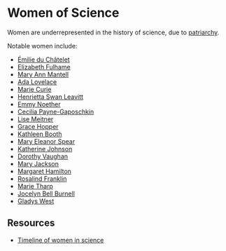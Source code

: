 # Women of Science

Women are underrepresented in the history of science, due to
[patriarchy](https://en.wikipedia.org/wiki/Patriarchy).

Notable women include:

- [Émilie du Châtelet](https://en.wikipedia.org/wiki/%C3%89milie_du_Ch%C3%A2telet)
- [Elizabeth Fulhame](https://en.wikipedia.org/wiki/Elizabeth_Fulhame)
- [Mary Ann Mantell](https://en.wikipedia.org/wiki/Mary_Ann_Mantell)
- [Ada Lovelace](https://en.wikipedia.org/wiki/Ada_Lovelace)
- [Marie Curie](https://en.wikipedia.org/wiki/Marie_Curie)
- [Henrietta Swan Leavitt](https://en.wikipedia.org/wiki/Henrietta_Swan_Leavitt)
- [Emmy Noether](https://en.wikipedia.org/wiki/Emmy_Noether)
- [Cecilia Payne-Gaposchkin](https://en.wikipedia.org/wiki/Cecilia_Payne-Gaposchkin)
- [Lise Meitner](https://en.wikipedia.org/wiki/Lise_Meitner)
- [Grace Hopper](https://en.wikipedia.org/wiki/Grace_Hopper)
- [Kathleen Booth](https://en.wikipedia.org/wiki/Kathleen_Booth)
- [Mary Eleanor Spear](https://en.wikipedia.org/wiki/Mary_Eleanor_Spear)
- [Katherine Johnson](https://en.wikipedia.org/wiki/Katherine_Johnson)
- [Dorothy Vaughan](https://en.wikipedia.org/wiki/Dorothy_Vaughan)
- [Mary Jackson](https://en.wikipedia.org/wiki/Mary_Jackson_(engineer))
- [Margaret Hamilton](https://en.wikipedia.org/wiki/Margaret_Hamilton_%28software_engineer%29)
- [Rosalind Franklin](https://en.wikipedia.org/wiki/Rosalind_Franklin)
- [Marie Tharp](https://en.wikipedia.org/wiki/Marie_Tharp)
- [Jocelyn Bell Burnell](https://en.wikipedia.org/wiki/Jocelyn_Bell_Burnell)
- [Gladys West](https://en.wikipedia.org/wiki/Gladys_West)

## Resources

- [Timeline of women in science](https://en.wikipedia.org/wiki/Timeline_of_women_in_science)
